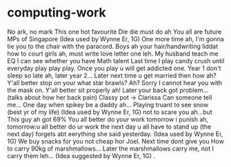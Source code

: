 # computing-work
No ark, no mark
This one hot favourite
Die die must do ah
You all are future MPs of Singapore
(Idea used by Wynne Er, 1G)
One more time ah, I'm gonna tie you to the chair with the paracord.
Boys ah your hair/handwriting liddat how to court girls ah, must write love letter one leh.
My husband teach me EQ
I can see whether you have Math talent
Last time I play candy crush until everyday play play play. Once you play u will get addicted one.
Year 1 don't sleep so late ah, later year 2...
Later next time u get married then how ah?
Y'all better stop on your what star brawls?
Ah? Sorry I cannot hear you with the mask on.
Y'all better sit properly ah! Later your back got problem... (talks about how her back pain)
Classy pot -> Clarissa
Can someone tell me...
One day when spikey be a daddy ah...
Playing truant to see snow (best yr of my life)
(Idea used by Wynne Er, 1G)
not to scare you ah...but
This guy ah got 69%
You all better do your work tomorrow i punish ah, tomorrow:u all better do ur work the next day u all have to stand up (the next day) forgets abt eerything she said yesterday.
(Idea used by Wynne Er, 1G)
We buy snacks for you not cheap hor Joel. Next time dont give you
How to carry 90kg of marshmallows... Later the marshmallows carry me, not I carry them leh...
(Idea suggested by Wynne Er, 1G)
.
